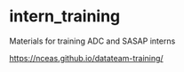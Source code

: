 # intern_training
Materials for training ADC and SASAP interns

https://nceas.github.io/datateam-training/
